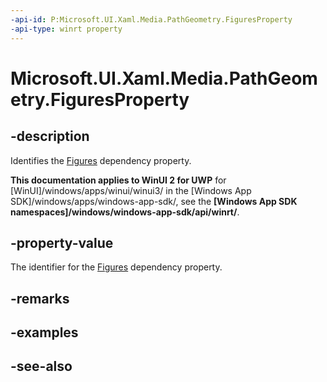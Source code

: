 ```yaml
---
-api-id: P:Microsoft.UI.Xaml.Media.PathGeometry.FiguresProperty
-api-type: winrt property
---
```


<!-- Property syntax
public Windows.UI.Xaml.DependencyProperty FiguresProperty { get; }
-->

# Microsoft.UI.Xaml.Media.PathGeometry.FiguresProperty

## -description
Identifies the [Figures](pathgeometry_figures.md) dependency property.

**This documentation applies to WinUI 2 for UWP** for [WinUI]/windows/apps/winui/winui3/ in the [Windows App SDK]/windows/apps/windows-app-sdk/, see the **[Windows App SDK namespaces]/windows/windows-app-sdk/api/winrt/**.

## -property-value
The identifier for the [Figures](pathgeometry_figures.md) dependency property.

## -remarks

## -examples

## -see-also
